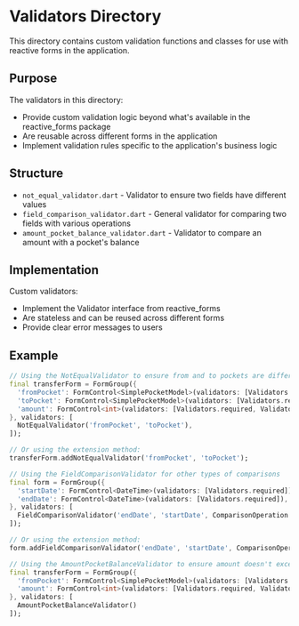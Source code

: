 # Validators Directory

This directory contains custom validation functions and classes for use with reactive forms in the application.

## Purpose

The validators in this directory:

- Provide custom validation logic beyond what's available in the reactive_forms package
- Are reusable across different forms in the application
- Implement validation rules specific to the application's business logic

## Structure

- `not_equal_validator.dart` - Validator to ensure two fields have different values
- `field_comparison_validator.dart` - General validator for comparing two fields with various operations
- `amount_pocket_balance_validator.dart` - Validator to compare an amount with a pocket's balance

## Implementation

Custom validators:

- Implement the Validator interface from reactive_forms
- Are stateless and can be reused across different forms
- Provide clear error messages to users

## Example

```dart
// Using the NotEqualValidator to ensure from and to pockets are different in a transfer
final transferForm = FormGroup({
  'fromPocket': FormControl<SimplePocketModel>(validators: [Validators.required]),
  'toPocket': FormControl<SimplePocketModel>(validators: [Validators.required]),
  'amount': FormControl<int>(validators: [Validators.required, Validators.min(1)]),
}, validators: [
  NotEqualValidator('fromPocket', 'toPocket'),
]);

// Or using the extension method:
transferForm.addNotEqualValidator('fromPocket', 'toPocket');

// Using the FieldComparisonValidator for other types of comparisons
final form = FormGroup({
  'startDate': FormControl<DateTime>(validators: [Validators.required]),
  'endDate': FormControl<DateTime>(validators: [Validators.required]),
}, validators: [
  FieldComparisonValidator('endDate', 'startDate', ComparisonOperation.greaterThan),
]);

// Or using the extension method:
form.addFieldComparisonValidator('endDate', 'startDate', ComparisonOperation.greaterThan);

// Using the AmountPocketBalanceValidator to ensure amount doesn't exceed pocket balance
final transferForm = FormGroup({
  'fromPocket': FormControl<SimplePocketModel>(validators: [Validators.required]),
  'amount': FormControl<int>(validators: [Validators.required, Validators.min(1)]),
}, validators: [
  AmountPocketBalanceValidator()
]);
```
